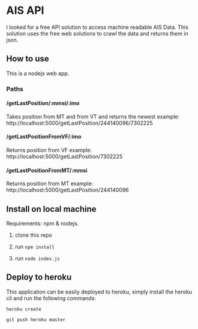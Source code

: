 AIS API
=======
I looked for a free API solution to access machine readable AIS Data. This solution uses the free web solutions to crawl the data and returns them in json.

## How to use
This is a nodejs web app.

### Paths

#### /getLastPosition/:mmsi/:imo
Takes position from MT and from VT and returns the newest
example: http://localhost:5000/getLastPosition/244140096/7302225

#### /getLastPositionFromVF/:imo
Returns position from VF
example: http://localhost:5000/getLastPosition/7302225

#### /getLastPositionFromMT/:mmsi
Returns position from MT
example: http://localhost:5000/getLastPosition/244140096

## Install on local machine

Requirements: npm & nodejs.

1. clone this repo

2. run `npm install`

3. run `node index.js`

## Deploy to heroku

This application can be easily deployed to heroku, simply install the heroku cli and run the following commands:

`heroku create`

`git push heroku master`




